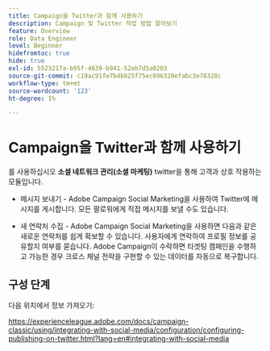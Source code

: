 ```yaml
---
title: Campaign을 Twitter과 함께 사용하기
description: Campaign 및 Twitter 작업 방법 알아보기
feature: Overview
role: Data Engineer
level: Beginner
hidefromtoc: true
hide: true
exl-id: 5523217a-b95f-4639-b941-52eb7d5a0203
source-git-commit: c19ac91fe7b4b825f75ec096320efabc3e78328c
workflow-type: tm+mt
source-wordcount: '123'
ht-degree: 1%

---
```


# Campaign을 Twitter과 함께 사용하기

를 사용하십시오 **소셜 네트워크 관리(소셜 마케팅)** twitter을 통해 고객과 상호 작용하는 모듈입니다.

* 메시지 보내기 - Adobe Campaign Social Marketing을 사용하여 Twitter에 메시지를 게시합니다. 모든 팔로워에게 직접 메시지를 보낼 수도 있습니다.

* 새 연락처 수집 - Adobe Campaign Social Marketing을 사용하면 다음과 같은 새로운 연락처를 쉽게 확보할 수 있습니다. 사용자에게 연락하여 프로필 정보를 공유할지 여부를 묻습니다. Adobe Campaign이 수락하면 타겟팅 캠페인을 수행하고 가능한 경우 크로스 채널 전략을 구현할 수 있는 데이터를 자동으로 복구합니다.

## 구성 단계

다음 위치에서 정보 가져오기:

https://experienceleague.adobe.com/docs/campaign-classic/using/integrating-with-social-media/configuration/configuring-publishing-on-twitter.html?lang=en#integrating-with-social-media

